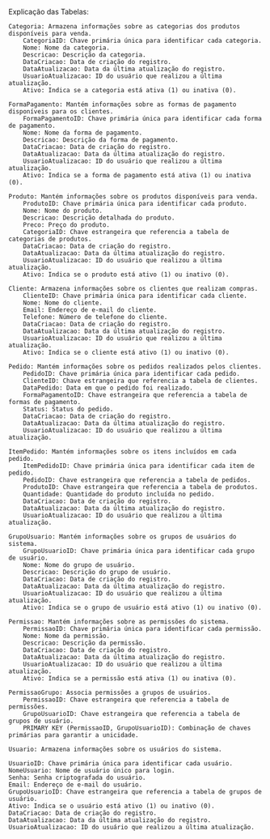 Explicação das Tabelas:

    Categoria: Armazena informações sobre as categorias dos produtos disponíveis para venda.
        CategoriaID: Chave primária única para identificar cada categoria.
        Nome: Nome da categoria.
        Descricao: Descrição da categoria.
        DataCriacao: Data de criação do registro.
        DataAtualizacao: Data da última atualização do registro.
        UsuarioAtualizacao: ID do usuário que realizou a última atualização.
        Ativo: Indica se a categoria está ativa (1) ou inativa (0).

    FormaPagamento: Mantém informações sobre as formas de pagamento disponíveis para os clientes.
        FormaPagamentoID: Chave primária única para identificar cada forma de pagamento.
        Nome: Nome da forma de pagamento.
        Descricao: Descrição da forma de pagamento.
        DataCriacao: Data de criação do registro.
        DataAtualizacao: Data da última atualização do registro.
        UsuarioAtualizacao: ID do usuário que realizou a última atualização.
        Ativo: Indica se a forma de pagamento está ativa (1) ou inativa (0).

    Produto: Mantém informações sobre os produtos disponíveis para venda.
        ProdutoID: Chave primária única para identificar cada produto.
        Nome: Nome do produto.
        Descricao: Descrição detalhada do produto.
        Preco: Preço do produto.
        CategoriaID: Chave estrangeira que referencia a tabela de categorias de produtos.
        DataCriacao: Data de criação do registro.
        DataAtualizacao: Data da última atualização do registro.
        UsuarioAtualizacao: ID do usuário que realizou a última atualização.
        Ativo: Indica se o produto está ativo (1) ou inativo (0).

    Cliente: Armazena informações sobre os clientes que realizam compras.
        ClienteID: Chave primária única para identificar cada cliente.
        Nome: Nome do cliente.
        Email: Endereço de e-mail do cliente.
        Telefone: Número de telefone do cliente.
        DataCriacao: Data de criação do registro.
        DataAtualizacao: Data da última atualização do registro.
        UsuarioAtualizacao: ID do usuário que realizou a última atualização.
        Ativo: Indica se o cliente está ativo (1) ou inativo (0).

    Pedido: Mantém informações sobre os pedidos realizados pelos clientes.
        PedidoID: Chave primária única para identificar cada pedido.
        ClienteID: Chave estrangeira que referencia a tabela de clientes.
        DataPedido: Data em que o pedido foi realizado.
        FormaPagamentoID: Chave estrangeira que referencia a tabela de formas de pagamento.
        Status: Status do pedido.
        DataCriacao: Data de criação do registro.
        DataAtualizacao: Data da última atualização do registro.
        UsuarioAtualizacao: ID do usuário que realizou a última atualização.

    ItemPedido: Mantém informações sobre os itens incluídos em cada pedido.
        ItemPedidoID: Chave primária única para identificar cada item de pedido.
        PedidoID: Chave estrangeira que referencia a tabela de pedidos.
        ProdutoID: Chave estrangeira que referencia a tabela de produtos.
        Quantidade: Quantidade do produto incluída no pedido.
        DataCriacao: Data de criação do registro.
        DataAtualizacao: Data da última atualização do registro.
        UsuarioAtualizacao: ID do usuário que realizou a última atualização.

    GrupoUsuario: Mantém informações sobre os grupos de usuários do sistema.
        GrupoUsuarioID: Chave primária única para identificar cada grupo de usuário.
        Nome: Nome do grupo de usuário.
        Descricao: Descrição do grupo de usuário.
        DataCriacao: Data de criação do registro.
        DataAtualizacao: Data da última atualização do registro.
        UsuarioAtualizacao: ID do usuário que realizou a última atualização.
        Ativo: Indica se o grupo de usuário está ativo (1) ou inativo (0).

    Permissao: Mantém informações sobre as permissões do sistema.
        PermissaoID: Chave primária única para identificar cada permissão.
        Nome: Nome da permissão.
        Descricao: Descrição da permissão.
        DataCriacao: Data de criação do registro.
        DataAtualizacao: Data da última atualização do registro.
        UsuarioAtualizacao: ID do usuário que realizou a última atualização.
        Ativo: Indica se a permissão está ativa (1) ou inativa (0).

    PermissaoGrupo: Associa permissões a grupos de usuários.
        PermissaoID: Chave estrangeira que referencia a tabela de permissões.
        GrupoUsuarioID: Chave estrangeira que referencia a tabela de grupos de usuário.
        PRIMARY KEY (PermissaoID, GrupoUsuarioID): Combinação de chaves primárias para garantir a unicidade.

    Usuario: Armazena informações sobre os usuários do sistema.

    UsuarioID: Chave primária única para identificar cada usuário.
    NomeUsuario: Nome de usuário único para login.
    Senha: Senha criptografada do usuário.
    Email: Endereço de e-mail do usuário.
    GrupoUsuarioID: Chave estrangeira que referencia a tabela de grupos de usuário.
    Ativo: Indica se o usuário está ativo (1) ou inativo (0).
    DataCriacao: Data de criação do registro.
    DataAtualizacao: Data da última atualização do registro.
    UsuarioAtualizacao: ID do usuário que realizou a última atualização.